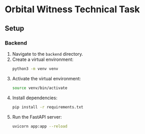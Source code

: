 # Orbital Witness Technical Task

## Setup

### Backend

1. Navigate to the `backend` directory.
2. Create a virtual environment:
   ```bash
   python3 -m venv venv
   ```
3. Activate the virtual environment:
   ```bash
   source venv/bin/activate
   ```
4. Install dependencies:
   ```bash
   pip install -r requirements.txt
   ```
5. Run the FastAPI server:
   ```bash
   uvicorn app:app --reload
   ```
